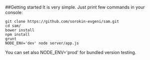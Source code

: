 ##Getting started
It is very simple. Just print few commands in your console:
```
git clone https://github.com/sorokin-evgeni/sam.git
cd sam/
bower install
npm install
grunt
NODE_ENV='dev' node server/app.js
```
You can set also NODE_ENV='prod' for bundled version testing.